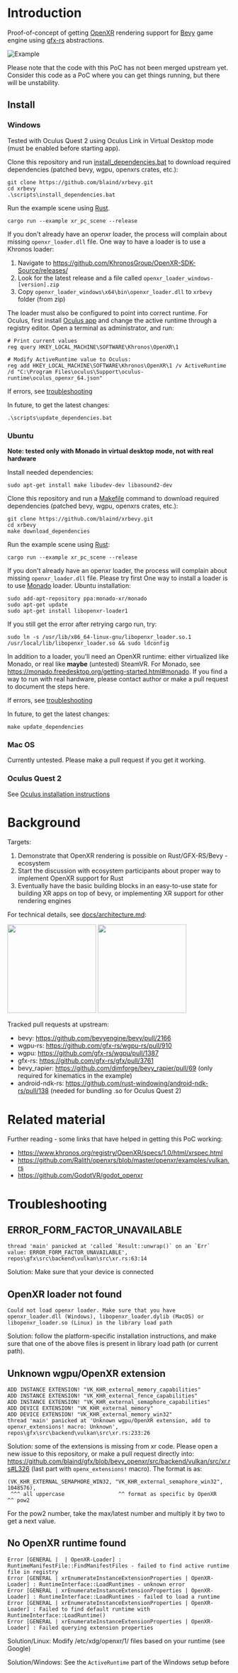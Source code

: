 # Introduction

Proof-of-concept of getting [OpenXR](https://www.khronos.org/openxr/) rendering support for [Bevy](https://github.com/bevyengine/bevy) game engine using [gfx-rs](https://github.com/gfx-rs/gfx/) abstractions.

![Example](docs/screenshot.webp) 

Please note that the code with this PoC has not been merged upstream yet. Consider this code as a PoC where you can get things running, but there will be unstability.

## Install

### Windows

Tested with Oculus Quest 2 using Oculus Link in Virtual Desktop mode (must be enabled before starting app).

Clone this repository and run [install_dependencies.bat](./scripts/install_dependencies.bat) to download required dependencies (patched bevy, wgpu, openxrs crates, etc.):

    git clone https://github.com/blaind/xrbevy.git
    cd xrbevy
    .\scripts\install_dependencies.bat

Run the example scene using [Rust](https://www.rust-lang.org/).

    cargo run --example xr_pc_scene --release

If you don't already have an openxr loader, the process will complain about missing `openxr_loader.dll` file. One way to have a loader is to use a Khronos loader:

1. Navigate to https://github.com/KhronosGroup/OpenXR-SDK-Source/releases/
1. Look for the latest release and a file called `openxr_loader_windows-[version].zip`
1. Copy `openxr_loader_windows\x64\bin\openxr_loader.dll` to `xrbevy` folder (from zip)

The loader must also be configured to point into correct runtime. For Oculus, first install [Oculus app](https://www.oculus.com/setup/) and change the active runtime through a registry editor. Open a terminal as administrator, and run:

    # Print current values
    reg query HKEY_LOCAL_MACHINE\SOFTWARE\Khronos\OpenXR\1

    # Modify ActiveRuntime value to Oculus:
    reg add HKEY_LOCAL_MACHINE\SOFTWARE\Khronos\OpenXR\1 /v ActiveRuntime /d "C:\Program Files\oculus\Support\oculus-runtime\oculus_openxr_64.json"

If errors, see [troubleshooting](#troubleshooting)

In future, to get the latest changes:

    .\scripts\update_dependencies.bat

### Ubuntu

**Note: tested only with Monado in virtual desktop mode, not with real hardware**

Install needed dependencies:

    sudo apt-get install make libudev-dev libasound2-dev

Clone this repository and run a [Makefile](./Makefile) command to download required dependencies (patched bevy, wgpu, openxrs crates, etc.):

    git clone https://github.com/blaind/xrbevy.git
    cd xrbevy
    make download_dependencies

Run the example scene using [Rust](https://www.rust-lang.org/):

    cargo run --example xr_pc_scene --release

If you don't already have an openxr loader, the process will complain about missing `openxr_loader.dll` file. Please try first One way to install a loader is to use [Monado](https://monado.dev/) loader. Ubuntu installation:

    sudo add-apt-repository ppa:monado-xr/monado
    sudo apt-get update
    sudo apt-get install libopenxr-loader1
    
If you still get the error after retrying cargo run, try:

    sudo ln -s /usr/lib/x86_64-linux-gnu/libopenxr_loader.so.1 /usr/local/lib/libopenxr_loader.so && sudo ldconfig

In addition to a loader, you'll need an OpenXR runtime: either virtualized like Monado, or real like **maybe** (untested) SteamVR. For Monado, see https://monado.freedesktop.org/getting-started.html#monado. If you find a way to run with real hardware, please contact author or make a pull request to document the steps here.

If errors, see [troubleshooting](#troubleshooting)

In future, to get the latest changes:

    make update_dependencies

### Mac OS

Currently untested. Please make a pull request if you get it working.

### Oculus Quest 2

See [Oculus installation instructions](./docs/install_oculus.md)

# Background

Targets:
1. Demonstrate that OpenXR rendering is possible on Rust/GFX-RS/Bevy -ecosystem
1. Start the discussion with ecosystem participants about proper way to implement OpenXR support for Rust
1. Eventually have the basic building blocks in an easy-to-use state for building XR apps on top of bevy, or implementing XR support for other rendering engines


For technical details, see [docs/architecture.md](docs/architecture.md):

<a href="docs/architecture.md"><img src="docs/screenshot0.png" height="200"></a>
<a href="docs/architecture.md"><img src="docs/screenshot3.png" height="200"></a><br />

Tracked pull requests at upstream:

* bevy: https://github.com/bevyengine/bevy/pull/2166
* wgpu-rs: https://github.com/gfx-rs/wgpu-rs/pull/910
* wgpu: https://github.com/gfx-rs/wgpu/pull/1387
* gfx-rs: https://github.com/gfx-rs/gfx/pull/3761
* bevy_rapier: https://github.com/dimforge/bevy_rapier/pull/69 (only required for kinematics in the example)
* android-ndk-rs: https://github.com/rust-windowing/android-ndk-rs/pull/138 (needed for bundling .so for Oculus Quest 2)

# Related material

Further reading - some links that have helped in getting this PoC working:

* https://www.khronos.org/registry/OpenXR/specs/1.0/html/xrspec.html
* https://github.com/Ralith/openxrs/blob/master/openxr/examples/vulkan.rs
* https://github.com/GodotVR/godot_openxr

# Troubleshooting

## ERROR_FORM_FACTOR_UNAVAILABLE

    thread 'main' panicked at 'called `Result::unwrap()` on an `Err` value: ERROR_FORM_FACTOR_UNAVAILABLE', repos\gfx\src\backend\vulkan\src\xr.rs:63:14

Solution: Make sure that your device is connected

## OpenXR loader not found

    Could not load openxr loader. Make sure that you have openxr_loader.dll (Windows), libopenxr_loader.dylib (MacOS) or libopenxr_loader.so (Linux) in the library load path

Solution: follow the platform-specific installation instructions, and make sure that one of the above files is present in library load path (or current path).

## Unknown wgpu/OpenXR extension

```
ADD INSTANCE EXTENSION! "VK_KHR_external_memory_capabilities"
ADD INSTANCE EXTENSION! "VK_KHR_external_fence_capabilities"
ADD INSTANCE EXTENSION! "VK_KHR_external_semaphore_capabilities"
ADD DEVICE EXTENSION! "VK_KHR_external_memory"
ADD DEVICE EXTENSION! "VK_KHR_external_memory_win32"
thread 'main' panicked at 'Unknown wgpu/OpenXR extension, add to openxr_extensions! macro: Unknown', repos\gfx\src\backend\vulkan\src\xr.rs:233:26
```

Solution: some of the extensions is missing from xr code. Please open a new issue to this repository, or make a pull request directly into: https://github.com/blaind/gfx/blob/bevy_openxr/src/backend/vulkan/src/xr.rs#L326 (last part with `openx_extensions!` macro). The format is as:

    (VK_KHR_EXTERNAL_SEMAPHORE_WIN32, "VK_KHR_external_semaphore_win32", 1048576),
     ^^^ all uppercase                 ^^ format as specific by OpenXR   ^^ pow2

For the pow2 number, take the max/latest number and multiply it by two to get a next value.

## No OpenXR runtime found

    Error [GENERAL |  | OpenXR-Loader] : RuntimeManifestFile::FindManifestFiles - failed to find active runtime file in registry
    Error [GENERAL | xrEnumerateInstanceExtensionProperties | OpenXR-Loader] : RuntimeInterface::LoadRuntimes - unknown error
    Error [GENERAL | xrEnumerateInstanceExtensionProperties | OpenXR-Loader] : RuntimeInterface::LoadRuntimes - failed to load a runtime
    Error [GENERAL | xrEnumerateInstanceExtensionProperties | OpenXR-Loader] : Failed to find default runtime with RuntimeInterface::LoadRuntime()
    Error [GENERAL | xrEnumerateInstanceExtensionProperties | OpenXR-Loader] : Failed querying extension properties

Solution/Linux: Modify /etc/xdg/openxr/1/ files based on your runtime (see Google)

Solution/Windows: See the `ActiveRuntime` part of the Windows setup before